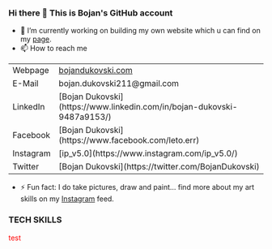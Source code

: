 ### Hi there 👋 This is Bojan's GitHub account

- 🔭 I’m currently working on building my own website which u can find on my [page](https://www.bojandukovski.com).
- 📫 How to reach me  

<table>
    <tr>
        <td>Webpage</td> <td> <a href="https://www.google.com">bojandukovski.com</a> </td>
    </tr>
    <tr>
        <td>E-Mail</td> <td> bojan.dukovski211@gmail.com </td>
    </tr>
    <tr>
        <td>LinkedIn</td> <td> [Bojan Dukovski](https://www.linkedin.com/in/bojan-dukovski-9487a9153/) </td>
    </tr>
    <tr>
        <td>Facebook</td> <td> [Bojan Dukovski](https://www.facebook.com/leto.err) </td>
    </tr>
    <tr>
        <td>Instagram</td> <td> [ip_v5.0](https://www.instagram.com/ip_v5.0/) </td>
    </tr>
    <tr>
        <td>Twitter</td> <td> [Bojan Dukovski](https://twitter.com/BojanDukovski) </td>
    </tr>
</table>


- ⚡ Fun fact: I do take pictures, draw and paint... find more about my art skills on my [Instagram](https://www.instagram.com/ip_v5.0/) feed.

### TECH SKILLS

<p style="color:red;">test</p>

